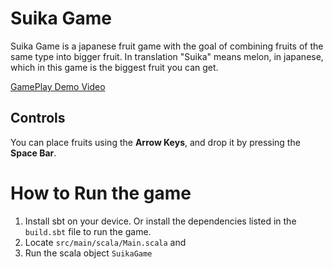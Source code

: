# Suika Game 
Suika Game is a japanese fruit game with the goal of combining fruits of the same type into bigger fruit. In translation "Suika" means melon, in japanese, which in this game is the biggest fruit you can get.

[GamePlay Demo Video](https://www.youtube.com/watch?v=coM_Bupgaqc)

## Controls
You can place fruits using the **Arrow Keys**, and drop it by pressing the **Space Bar**.

# How to Run the game
1. Install sbt on your device. Or install the dependencies listed in the `build.sbt` file to run the game.
2. Locate `src/main/scala/Main.scala` and
3. Run the scala object `SuikaGame`

